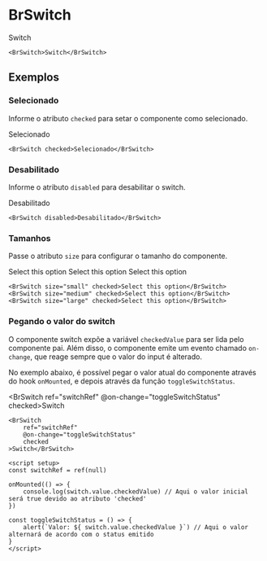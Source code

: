 <script setup>
import { ref, onMounted } from 'vue'
import BrSwitch from '../../src/components/switch/BrSwitch.vue'

const switchRef = ref(null)

onMounted(() => {
	console.log(switchRef.value.checkedValue) // Aqui o valor inicial será true devido ao atributo 'checked'
})

const toggleSwitchStatus = () => {
	alert(`Valor: ${ switchRef.value.checkedValue }`) // Aqui o valor alternará de acordo com o status emitido
}
</script>

# BrSwitch <Badge type="warning" text="alpha" />

<BrSwitch class="mt-medium">Switch</BrSwitch>

```vue
<BrSwitch>Switch</BrSwitch>
```

## Exemplos

### Selecionado

Informe o atributo `checked` para setar o componente como selecionado.

<BrSwitch checked>Selecionado</BrSwitch>

```vue
<BrSwitch checked>Selecionado</BrSwitch>
```

### Desabilitado

Informe o atributo `disabled` para desabilitar o switch.

<BrSwitch disabled>Desabilitado</BrSwitch>

```vue
<BrSwitch disabled>Desabilitado</BrSwitch>
```

### Tamanhos

Passe o atributo `size` para configurar o tamanho do componente.

<div class="w-full flex flex-column">
	<BrSwitch class="mb-small" size="small" checked>Select this option</BrSwitch>
	<BrSwitch class="mb-medium" size="medium" checked>Select this option</BrSwitch>
	<BrSwitch class="mb-large" size="large" checked>Select this option</BrSwitch>
</div>

```vue
<BrSwitch size="small" checked>Select this option</BrSwitch>
<BrSwitch size="medium" checked>Select this option</BrSwitch>
<BrSwitch size="large" checked>Select this option</BrSwitch>
```

### Pegando o valor do switch

O componente switch expõe a variável `checkedValue` para ser lida pelo componente pai. Além disso, o componente emite um evento chamado `on-change`, que reage sempre que o valor do input é alterado.

No exemplo abaixo, é possível pegar o valor atual do componente através do hook `onMounted`, e depois através da função `toggleSwitchStatus`.

<BrSwitch ref="switchRef" @on-change="toggleSwitchStatus" checked>Switch</BrSwitch>

```vue
<BrSwitch   
	ref="switchRef" 
	@on-change="toggleSwitchStatus" 
	checked
>Switch</BrSwitch>

<script setup>
const switchRef = ref(null)

onMounted(() => {
	console.log(switch.value.checkedValue) // Aqui o valor inicial será true devido ao atributo 'checked'
})

const toggleSwitchStatus = () => {
	alert(`Valor: ${ switch.value.checkedValue }`) // Aqui o valor alternará de acordo com o status emitido
}
</script>
```

<style lang="scss">
@import '../../src/styles/index.scss'
</style>